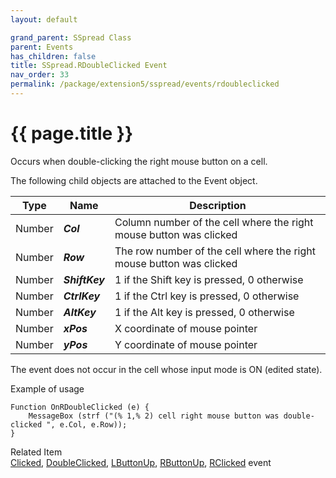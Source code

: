 ```yaml
---
layout: default

grand_parent: SSpread Class
parent: Events
has_children: false
title: SSpread.RDoubleClicked Event
nav_order: 33
permalink: /package/extension5/sspread/events/rdoubleclicked
---
```

# {{ page.title }}

Occurs when double-clicking the right mouse button on a cell.

The following child objects are attached to the Event object.

| Type   | Name           | Description                                                         |
|--------|----------------|---------------------------------------------------------------------|
| Number |    **_Col_**   | Column number of the cell where the right mouse button was clicked  |
| Number |    **_Row_**   | The row number of the cell where the right mouse button was clicked |
| Number | **_ShiftKey_** | 1 if the Shift key is pressed, 0 otherwise                          |
| Number |  **_CtrlKey_** | 1 if the Ctrl key is pressed, 0 otherwise                           |
| Number |  **_AltKey_**  | 1 if the Alt key is pressed, 0 otherwise                            |
| Number |   **_xPos_**   | X coordinate of mouse pointer                                       |
| Number |   **_yPos_**   | Y coordinate of mouse pointer                                       |

The event does not occur in the cell whose input mode is ON (edited state).

Example of usage<br>
```
Function OnRDoubleClicked (e) {
    MessageBox (strf ("(% 1,% 2) cell right mouse button was double-clicked ", e.Col, e.Row));
}
```

Related Item<br>
<a href="/package/extension5/sspread/events/clicked">Clicked</a>, <a href="/package/extension5/sspread/events/doubleclicked">DoubleClicked</a>, <a href="/package/extension5/sspread/events/lbuttonup">LButtonUp</a>, <a href="/package/extension5/sspread/events/rbuttonup">RButtonUp</a>, <a href="/package/extension5/sspread/events/rclicked">RClicked</a> event